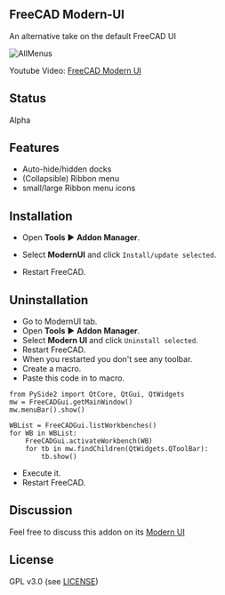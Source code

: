 ## FreeCAD Modern-UI
An alternative take on the default FreeCAD UI

![AllMenus](https://user-images.githubusercontent.com/3831435/79070457-b0433580-7cde-11ea-834b-18b5560d7dfa.png)

Youtube Video: [FreeCAD Modern UI](http://www.youtube.com/watch?v=7ruU8Fnd07M)


## Status
Alpha

## Features
* Auto-hide/hidden docks
* (Collapsible) Ribbon menu
* small/large Ribbon menu icons 

## Installation
* Open **Tools** :arrow_forward: **Addon Manager**.
* Select **ModernUI** and click `Install/update selected`.  

* Restart FreeCAD.

## Uninstallation
* Go to ModernUI tab.
* Open **Tools** :arrow_forward: **Addon Manager**.
* Select **Modern UI** and click `Uninstall selected`.
* Restart FreeCAD.
* When you restarted you don't see any toolbar.
* Create a macro.
* Paste this code in to macro.

```
from PySide2 import QtCore, QtGui, QtWidgets
mw = FreeCADGui.getMainWindow()
mw.menuBar().show()

WBList = FreeCADGui.listWorkbenches()
for WB in WBList:
    FreeCADGui.activateWorkbench(WB)
    for tb in mw.findChildren(QtWidgets.QToolBar):
        tb.show()
```
* Execute it.
* Restart FreeCAD.

## Discussion
Feel free to discuss this addon on its [Modern UI](https://forum.freecadweb.org/viewtopic.php?f=34&t=44937)

## License
GPL v3.0 (see [LICENSE](LICENSE))
